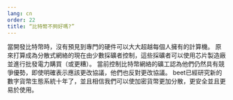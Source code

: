 ```yaml
---
lang: cn
order: 22
title: “比特幣不夠好嗎?”
---
```


當開發比特幣時，沒有預見到專門的硬件可以大大超越每個人擁有的計算機。 原來打算成為分散式網絡的現在由少數採礦者控制，這些採礦者可以使用芯片製造廠並進行批發電力購買（或更糟）。 當前控制比特幣網絡的礦工認為他們仍然具有競爭優勢，即使明確表示應該更改協議，他們也反對更改協議。 beet已經研究新的數字貨幣生態系統十年了，並且相信我們可以使加密貨幣更加分散，更安全並且更易於使用。
